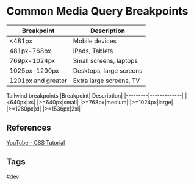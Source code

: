 # Common Media Query Breakpoints

|Breakpoint| Description|
|---------|-------------|
|<481px|Mobile devices|
|481px-768px| iPads, Tablets|
|769px-1024px|Small screens, laptops|
|1025px-1200px|Desktops, large screens|
|1201px and greater|Extra large screens, TV|

Tailwind breakpoints
|Breakpoint| Description|
|---------|-------------|
|<640px|xs|
|>=640px|small|
|>=768px|medium|
|>=1024px|large|
|>=1280px|xl|
|>=1536px|2xl|

## References
[YouTube - CSS Tutorial](https://www.youtube.com/watch?v=OXGznpKZ_sA)

## Tags
#dev
